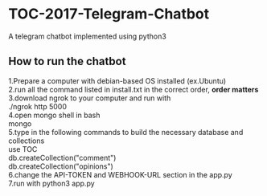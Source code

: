 # TOC-2017-Telegram-Chatbot
A telegram chatbot implemented using python3

## How to run the chatbot
1.Prepare a computer with debian-based OS installed (ex.Ubuntu)<br />
2.run all the command listed in install.txt in the correct order, **order matters**<br />
3.download ngrok to your computer and run with<br />
<space><space><space>./ngrok http 5000<br />
4.open mongo shell in bash<br />
<space><space><space>mongo<br />
5.type in the following commands to build the necessary database and collections<br />
<space><space><space>use TOC<br />
<space><space><space>db.createCollection("comment")<br />
<space><space><space>db.createCollection("opinions")<br />
6.change the API-TOKEN and WEBHOOK-URL section in the app.py<br />
7.run with python3 app.py<br />
